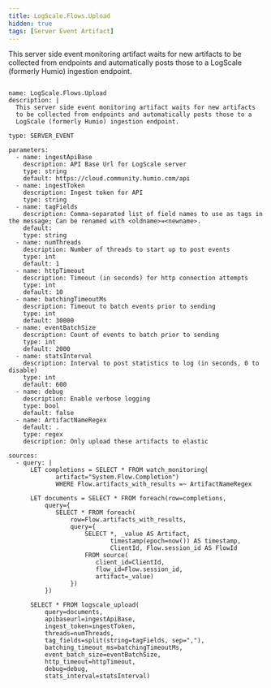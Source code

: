 ```yaml
---
title: LogScale.Flows.Upload
hidden: true
tags: [Server Event Artifact]
---
```


This server side event monitoring artifact waits for new artifacts
to be collected from endpoints and automatically posts those to a
LogScale (formerly Humio) ingestion endpoint.


<pre><code class="language-yaml">
name: LogScale.Flows.Upload
description: |
  This server side event monitoring artifact waits for new artifacts
  to be collected from endpoints and automatically posts those to a
  LogScale (formerly Humio) ingestion endpoint.

type: SERVER_EVENT

parameters:
  - name: ingestApiBase
    description: API Base Url for LogScale server
    type: string
    default: https://cloud.community.humio.com/api
  - name: ingestToken
    description: Ingest token for API
    type: string
  - name: tagFields
    description: Comma-separated list of field names to use as tags in the message; Can be renamed with &lt;oldname&gt;=&lt;newname&gt;.
    default:
    type: string
  - name: numThreads
    description: Number of threads to start up to post events
    type: int
    default: 1
  - name: httpTimeout
    description: Timeout (in seconds) for http connection attempts
    type: int
    default: 10
  - name: batchingTimeoutMs
    description: Timeout to batch events prior to sending
    type: int
    default: 30000
  - name: eventBatchSize
    description: Count of events to batch prior to sending
    type: int
    default: 2000
  - name: statsInterval
    description: Interval to post statistics to log (in seconds, 0 to disable)
    type: int
    default: 600
  - name: debug
    description: Enable verbose logging
    type: bool
    default: false
  - name: ArtifactNameRegex
    default: .
    type: regex
    description: Only upload these artifacts to elastic

sources:
  - query: |
      LET completions = SELECT * FROM watch_monitoring(
             artifact="System.Flow.Completion")
             WHERE Flow.artifacts_with_results =~ ArtifactNameRegex

      LET documents = SELECT * FROM foreach(row=completions,
          query={
             SELECT * FROM foreach(
                 row=Flow.artifacts_with_results,
                 query={
                     SELECT *, _value AS Artifact,
                            timestamp(epoch=now()) AS timestamp,
                            ClientId, Flow.session_id AS FlowId
                     FROM source(
                        client_id=ClientId,
                        flow_id=Flow.session_id,
                        artifact=_value)
                 })
          })

      SELECT * FROM logscale_upload(
          query=documents,
          apibaseurl=ingestApiBase,
          ingest_token=ingestToken,
          threads=numThreads,
          tag_fields=split(string=tagFields, sep=","),
          batching_timeout_ms=batchingTimeoutMs,
          event_batch_size=eventBatchSize,
          http_timeout=httpTimeout,
          debug=debug,
          stats_interval=statsInterval)

</code></pre>

